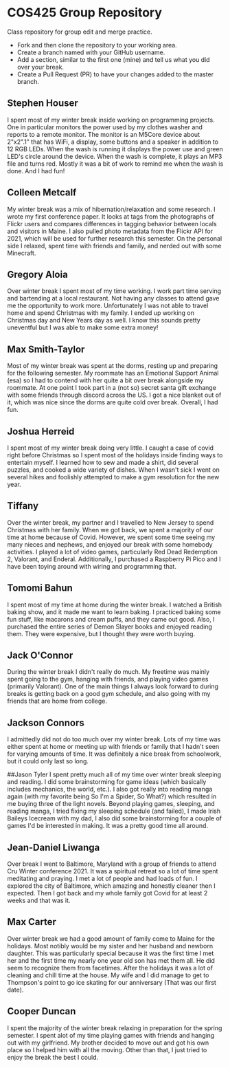 # COS425 Group Repository

Class repository for group edit and merge practice.

- Fork and then clone the repository to your working area.
- Create a branch named with your GitHub username.
- Add a section, similar to the first one (mine) and tell us what you did over your break.
- Create a Pull Request (PR) to have your changes added to the master branch.

## Stephen Houser

I spent most of my winter break inside working on programming projects. One in particular monitors the power used by my clothes washer and reports to a remote monitor. The monitor is an M5Core device about 2"x2".1" that has WiFi, a display, some buttons and a speaker in addition to 12 RGB LEDs. When the wash is running it displays the power use and green LED's circle around the device. When the wash is complete, it plays an MP3 file and turns red. Mostly it was a bit of work to remind me when the wash is done. And I had fun!

## Colleen Metcalf
My winter break was a mix of hibernation/relaxation and some research. I wrote my first conference
 paper. It looks at tags from the photographs of Flickr users and compares differences in tagging 
 behavior between locals and visitors in Maine. I also pulled photo metadata from the Flickr API for
 2021, which will be used for further research this semester.  On the personal side I relaxed, spent
 time with friends and family, and nerded out with some Minecraft. 

## Gregory Aloia

Over winter break I spent most of my time working. I work part time serving and bartending at a local restaurant. Not having any classes to attend gave me the opportunity to work more. Unfortunately I was not able to travel home and spend Christmas with my family. I ended up working on Christmas day and New Years day as well. I know this sounds pretty uneventful but I was able to make some extra money!

## Max Smith-Taylor

Most of my winter break was spent at the dorms, resting up and preparing for the following semester. My roommate has an Emotional Support Animal (esa) so I had to contend with her quite a bit over break alongside my roommate. At one point I took part in a (not so) secret santa gift exchange with some friends through discord across the US. I got a nice blanket out of it, which was nice since the dorms are quite cold over break. Overall, I had fun.

## Joshua Herreid

I spent most of my winter break doing very little. I caught a case of covid right before Christmas so I spent most of the holidays inside finding ways to entertain myself. I learned how to sew and made a shirt, did several puzzles, and cooked a wide variety of dishes. When I wasn't sick I went on several hikes and foolishly attempted to make a gym resolution for the new year.

## Tiffany

Over the winter break, my partner and I travelled to New Jersey to spend Christmas with her family. When we got back, we spent a majority of our time at home because of Covid. However, we spent some time seeing my many nieces and nephews, and enjoyed our break with some homebody activities. I played a lot of video games, particularly Red Dead Redemption 2, Valorant, and Enderal. Additionally, I purchased a Raspberry Pi Pico and I have been toying around with wiring and programming that.

## Tomomi Bahun

I spent most of my time at home during the winter break. I watched a British baking show, and it made me want to learn baking. I practiced baking some fun stuff, like macarons and cream puffs, and they came out good. Also, I purchased the entire series of Demon Slayer books and enjoyed reading them. They were expensive, but I thought they were worth buying.

## Jack O'Connor
During the winter break I didn't really do much. My freetime was mainly spent going to the gym, hanging with friends, and playing video games (primarily Valorant). One of the main things I always look forward to during breaks is getting back on a good gym schedule, and also going with my friends that are home from college.

## Jackson Connors
I admittedly did not do too much over my winter break. Lots of my time was either spent at home or meeting up with friends or family that I hadn't seen for varying amounts of time. It was definitely a nice break from schoolwork, but it could only last so long.

##Jason Tyler
I spent pretty much all of my time over winter break sleeping and reading. I did some brainstorming for game ideas (which basically includes mechanics, the world, etc.). I also got really into reading manga again (with my favorite being So I'm a Spider, So What?) which resulted in me buying three of the light novels. Beyond playing games, sleeping, and reading manga, I tried fixing my sleeping schedule (and failed), I made Irish Baileys Icecream with my dad, I also did some brainstorming for a couple of games I'd be interested in making. It was a pretty good time all around.

## Jean-Daniel Liwanga
Over break I went to Baltimore, Maryland with a group of friends to attend Cru Winter conference 2021. It was a spiritual retreat so a lot of time spent meditating and praying. I met a lot of people and had loads of fun. I explored the city of Baltimore, which amazing and honestly cleaner then I expected. Then I got back and my whole family got Covid for at least 2 weeks and that was it.

## Max Carter
Over winter break we had a good amount of family come to Maine for the holidays.  Most notibly would be my sister and her husband and newborn daughter.  This was particularly special because it was the first time I met her and the first time my nearly one year old son has met them all.  He did seem to recognize them from facetimes.   After the holidays it was a lot of cleaning and chill time at the house.  My wife and I did manage to get to Thompson's point to go ice skating for our anniversary (That was our first date).

## Cooper Duncan
I spent the majority of the winter break relaxing in preparation for the spring semester. I spent alot of my time playing games with friends and hanging out with my girlfriend. My brother decided to move out and got his own place so I helped him with all the moving. Other than that, I just tried to enjoy the break the best I could.
